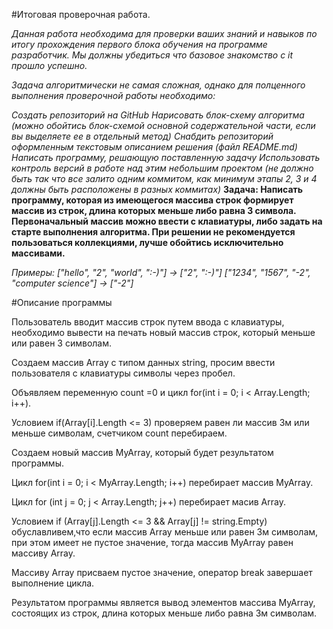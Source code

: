 #Итоговая проверочная работа.

*Данная работа необходима для проверки ваших знаний и навыков по итогу прохождения первого блока обучения на программе разработчик. Мы должны убедиться что базовое знакомство с it прошло успешно.*

*Задача алгоритмически не самая сложная, однако для полценного выполнения проверочной работы необходимо:*

*Создать репозиторий на GitHub*
*Нарисовать блок-схему алгоритма (можно обойтись блок-схемой основной содержательной части, если вы выделяете ее в отдельный метод)*
*Снабдить репозиторий оформленным текстовым описанием решения (файл README.md)*
*Написать программу, решающую поставленную задачу*
*Использовать контроль версий в работе над этим небольшим проектом (не должно быть так что все залито одним коммитом, как минимум этапы 2, 3 и 4 должны быть расположены в разных коммитах)*
**Задача: Написать программу, которая из имеющегося массива строк формирует массив из строк, длина которых меньше либо равна 3 символа. Первоначальный массив можно ввести с клавиатуры, либо задать на старте выполнения алгоритма. При решении не рекомендуется пользоваться коллекциями, лучше обойтись исключительно массивами.**

*Примеры:*
*["hello", "2", "world", ":-)"] -> ["2", ":-)"]*
*["1234", "1567", "-2", "computer science"] -> ["-2"]*


#Описание программы

Пользователь вводит массив строк путем ввода с клавиатуры, необходимо вывести на печать новый массив строк,
который меньше или равен 3 символам.

Создаем массив Аrray с типом данных string, просим ввести пользователя с клавиатуры символы через пробел.

Объявляем переменную count =0 и цикл for(int i = 0; i < Array.Length; i++).

Условием if(Аrray[i].Length <= 3) проверяем равен ли массив 3м или меньше символам, счетчиком count перебираем.

Создаем новый  массив MyArray, который будет результатом программы.

Цикл for(int i = 0; i < MyArray.Length; i++) перебирает массив MyArray.

Цикл for (int j = 0; j < Array.Length; j++) перебирает масив Array.

Условием if (Array[j].Length <= 3 && Array[j] != string.Empty) обуславливем,что если массив Array меньше или равен 3м символам, при этом имеет не пустое значение, тогда массив MyArray равен массиву Array.

Массиву Array присваем пустое значение, оператор break завершает выполнение цикла.

Результатом программы является вывод элементов массива MyArray, состоящих из строк, длина которых меньше либо равна 3м символам.


